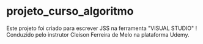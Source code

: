 # projeto_curso_algoritmo
Este projeto foi criado para escrever JSS na ferramenta "VISUAL STUDIO" ! Conduzido pelo instrutor Cleison Ferreira de Melo na plataforma Udemy.
